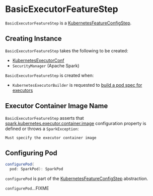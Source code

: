 # BasicExecutorFeatureStep

`BasicExecutorFeatureStep` is a [KubernetesFeatureConfigStep](KubernetesFeatureConfigStep.md).

## Creating Instance

`BasicExecutorFeatureStep` takes the following to be created:

* <span id="kubernetesConf"> [KubernetesExecutorConf](KubernetesExecutorConf.md)
* <span id="secMgr"> `SecurityManager` (Apache Spark)

`BasicExecutorFeatureStep` is created when:

* `KubernetesExecutorBuilder` is requested to [build a pod spec for executors](KubernetesExecutorBuilder.md#buildFromFeatures)

## <span id="executorContainerImage"> Executor Container Image Name

`BasicExecutorFeatureStep` asserts that [spark.kubernetes.executor.container.image](configuration-properties.md#spark.kubernetes.executor.container.image) configuration property is defined or throws a `SparkException`:

```text
Must specify the executor container image
```

## <span id="configurePod"> Configuring Pod

```scala
configurePod(
  pod: SparkPod): SparkPod
```

`configurePod` is part of the [KubernetesFeatureConfigStep](KubernetesFeatureConfigStep.md#configurePod) abstraction.

`configurePod`...FIXME
